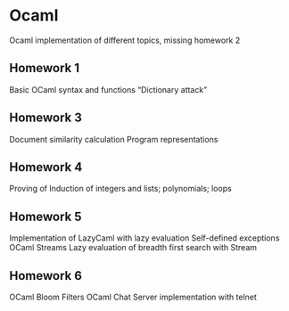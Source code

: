 # Ocaml

Ocaml implementation of different topics, missing homework 2

## Homework 1
Basic OCaml syntax and functions
“Dictionary attack”

## Homework 3
Document similarity calculation
Program representations

## Homework 4
Proving of Induction of integers and lists; polynomials; loops

## Homework 5
Implementation of LazyCaml with lazy evaluation
Self-defined exceptions
OCaml Streams
Lazy evaluation of breadth first search with Stream

## Homework 6
OCaml Bloom Filters
OCaml Chat Server implementation with telnet
